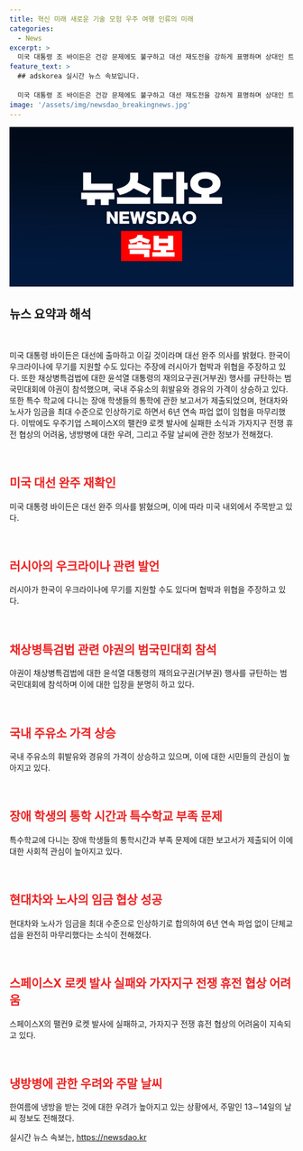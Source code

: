 ```yaml
---
title: 혁신 미래 새로운 기술 모험 우주 여행 인류의 미래
categories:
  - News
excerpt: >
  미국 대통령 조 바이든은 건강 문제에도 불구하고 대선 재도전을 강하게 표명하며 상대인 트럼프를 다시 이길 것이라 말했다. 러시아는 한국이 우크라이나에 무기를 지원한다며 협박했다. 야당은 대통령의 재의요구권 행사를 규탄하며 범국민대회를 열었다. 국내 주유소의 기름값이 상승하고, 특수학교에 다니는 장애학생 중 8%가 학교까지 1시간 이상 걸린다는 조사 결과도 나왔다. 현대차와 노사가 임금 인상 협상을 마무리하고, 스페이스X의 로켓 발사가 실패한 사건, 이스라엘과 팔레스타인 간의 가자 전쟁 휴전 협상이 난항을 겪고 있는 등 주목할 만한 소식이 다수 보도되고 있다. 또한, 한여름에도 냉방으로 인한 건강 문제가 우려되고, 주말에는 비 소식이 기대된다.
feature_text: >
  ## adskorea 실시간 뉴스 속보입니다.

  미국 대통령 조 바이든은 건강 문제에도 불구하고 대선 재도전을 강하게 표명하며 상대인 트럼프를 다시 이길 것이라 말했다. 러시아는 한국이 우크라이나에 무기를 지원한다며 협박했다. 야당은 대통령의 재의요구권 행사를 규탄하며 범국민대회를 열었다. 국내 주유소의 기름값이 상승하고, 특수학교에 다니는 장애학생 중 8%가 학교까지 1시간 이상 걸린다는 조사 결과도 나왔다. 현대차와 노사가 임금 인상 협상을 마무리하고, 스페이스X의 로켓 발사가 실패한 사건, 이스라엘과 팔레스타인 간의 가자 전쟁 휴전 협상이 난항을 겪고 있는 등 주목할 만한 소식이 다수 보도되고 있다. 또한, 한여름에도 냉방으로 인한 건강 문제가 우려되고, 주말에는 비 소식이 기대된다.
image: '/assets/img/newsdao_breakingnews.jpg'
---
```


<p><img src="/assets/img/newsdao_breakingnews.jpg" alt="adskorea 속보" /></p>

<h2 data-ke-size="size26"><b>뉴스 요약과 해석</b></h2>

<p data-ke-size="size16">&nbsp;</p>

<p data-ke-size="size16">미국 대통령 바이든은 대선에 출마하고 이길 것이라며 대선 완주 의사를 밝혔다. 한국이 우크라이나에 무기를 지원할 수도 있다는 주장에 러시아가 협박과 위협을 주장하고 있다. 또한 채상병특검법에 대한 윤석열 대통령의 재의요구권(거부권) 행사를 규탄하는 범국민대회에 야권이 참석했으며, 국내 주유소의 휘발유와 경유의 가격이 상승하고 있다. 또한 특수 학교에 다니는 장애 학생들의 통학에 관한 보고서가 제출되었으며, 현대차와 노사가 임금을 최대 수준으로 인상하기로 하면서 6년 연속 파업 없이 임협을 마무리했다. 이밖에도 우주기업 스페이스X의 팰컨9 로켓 발사에 실패한 소식과 가자지구 전쟁 휴전 협상의 어려움, 냉방병에 대한 우려, 그리고 주말 날씨에 관한 정보가 전해졌다.</p>

<p data-ke-size="size16">&nbsp;</p>

<h2 data-ke-size="size20"><b><span style="color: #ee2323;">미국 대선 완주 재확인</span></b></h2>

<p data-ke-size="size16">미국 대통령 바이든은 대선 완주 의사를 밝혔으며, 이에 따라 미국 내외에서 주목받고 있다.</p>

<p data-ke-size="size16">&nbsp;</p>

<h2 data-ke-size="size20"><b><span style="color: #ee2323;">러시아의 우크라이나 관련 발언</span></b></h2>

<p data-ke-size="size16">러시아가 한국이 우크라이나에 무기를 지원할 수도 있다며 협박과 위협을 주장하고 있다.</p>

<p data-ke-size="size16">&nbsp;</p>

<h2 data-ke-size="size20"><b><span style="color: #ee2323;">채상병특검법 관련 야권의 범국민대회 참석</span></b></h2>

<p data-ke-size="size16">야권이 채상병특검법에 대한 윤석열 대통령의 재의요구권(거부권) 행사를 규탄하는 범국민대회에 참석하며 이에 대한 입장을 분명히 하고 있다.</p>

<p data-ke-size="size16">&nbsp;</p>

<h2 data-ke-size="size20"><b><span style="color: #ee2323;">국내 주유소 가격 상승</span></b></h2>

<p data-ke-size="size16">국내 주유소의 휘발유와 경유의 가격이 상승하고 있으며, 이에 대한 시민들의 관심이 높아지고 있다. </p>

<p data-ke-size="size16">&nbsp;</p>

<h2 data-ke-size="size20"><b><span style="color: #ee2323;">장애 학생의 통학 시간과 특수학교 부족 문제</span></b></h2>

<p data-ke-size="size16">특수학교에 다니는 장애 학생들의 통학시간과 부족 문제에 대한 보고서가 제출되어 이에 대한 사회적 관심이 높아지고 있다.</p>

<p data-ke-size="size16">&nbsp;</p>

<h2 data-ke-size="size20"><b><span style="color: #ee2323;">현대차와 노사의 임금 협상 성공</span></b></h2>

<p data-ke-size="size16">현대차와 노사가 임금을 최대 수준으로 인상하기로 합의하여 6년 연속 파업 없이 단체교섭을 완전히 마무리했다는 소식이 전해졌다. </p>

<p data-ke-size="size16">&nbsp;</p>

<h2 data-ke-size="size20"><b><span style="color: #ee2323;">스페이스X 로켓 발사 실패와 가자지구 전쟁 휴전 협상 어려움</span></b></h2>

<p data-ke-size="size16">스페이스X의 팰컨9 로켓 발사에 실패하고, 가자지구 전쟁 휴전 협상의 어려움이 지속되고 있다. </p>

<p data-ke-size="size16">&nbsp;</p>

<h2 data-ke-size="size20"><b><span style="color: #ee2323;">냉방병에 관한 우려와 주말 날씨</span></b></h2>

<p data-ke-size="size16">한여름에 냉방을 받는 것에 대한 우려가 높아지고 있는 상황에서, 주말인 13∼14일의 날씨 정보도 전해졌다.</p>
실시간 뉴스 속보는, <a href="https://newsdao.kr" rel="dofollow">https://newsdao.kr</a>


